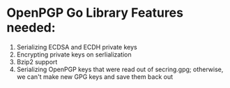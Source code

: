 
# OpenPGP Go Library Features needed:

1. Serializing ECDSA and ECDH private keys
1. Encrypting private keys on serlialization
1. Bzip2 support
1. Serializing OpenPGP keys that were read out of secring.gpg; otherwise, we can't make 
new GPG keys and save them back out
